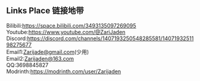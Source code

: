 Links Place 链接地带
---
Bilibili:https://space.bilibili.com/3493135097269095
<br>Youtube:https://www.youtube.com/@ZariJaden
<br>Discord:https://discord.com/channels/1407193250548285581/1407193251198275677
<br>Email1:Zarijade@gmail.com(少用)
<br>Email2:Zarijaden@163.com
<br>QQ:3698845827
<br>Modrinth:https://modrinth.com/user/Zarijaden